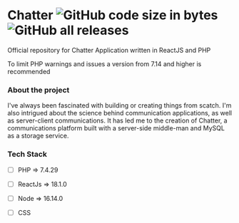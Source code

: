 
# Chatter ![GitHub code size in bytes](https://img.shields.io/github/languages/code-size/creator-solutions/chatter) ![GitHub all releases](https://img.shields.io/github/downloads/creator-solutions/chatter/total)

 Official repository for Chatter Application written in ReactJS and PHP
 
 To limit PHP warnings and issues a version from 7.14 and higher is recommended
 
 ### About the project
 
 I've always been fascinated with building or creating things from scatch. I'm also intrigued about the science behind communication applications, as well as server-client communications. It has led me to the creation of Chatter, a communications platform built with a server-side middle-man and MySQL as a storage service. 
 
### Tech Stack
- [ ] PHP => 7.4.29
- [ ] ReactJs => 18.1.0
- [ ] Node => 16.14.0
- [ ] CSS

